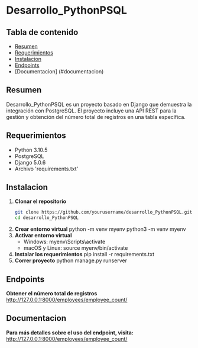 # Desarrollo_PythonPSQL

## Tabla de contenido
- [Resumen](#resumen)
- [Requerimientos](#requerimientos)
- [Instalacion](#instalacion)
- [Endpoints](#endpoints)
- [Documentacion] (#documentacion)

## Resumen
Desarrollo_PythonPSQL es un proyecto basado en Django que demuestra la integración con PostgreSQL. El proyecto incluye una API REST para la gestión y obtención del número total de registros en una tabla específica.

## Requerimientos
- Python 3.10.5
- PostgreSQL
- Django 5.0.6
- Archivo 'requirements.txt'

## Instalacion
1. **Clonar el repositorio**
   ```bash
   git clone https://github.com/yourusername/desarrollo_PythonPSQL.git
   cd desarrollo_PythonPSQL
2. **Crear entorno virtual**
   python -m venv myenv
   python3 -m venv myenv
4. **Activar entorno virtual**
   - Windows:
      myenv\Scripts\activate
   - macOS y Linux:
      source myenv/bin/activate
5. **Instalar los requerimientos**
   pip install -r requirements.txt
6. **Correr proyecto**
   python manage.py runserver


## Endpoints
**Obtener el número total de registros**
http://127.0.0.1:8000/employees/employee_count/

## Documentacion
**Para más detalles sobre el uso del endpoint, visita:**
http://127.0.0.1:8000/employees/employee_count/

